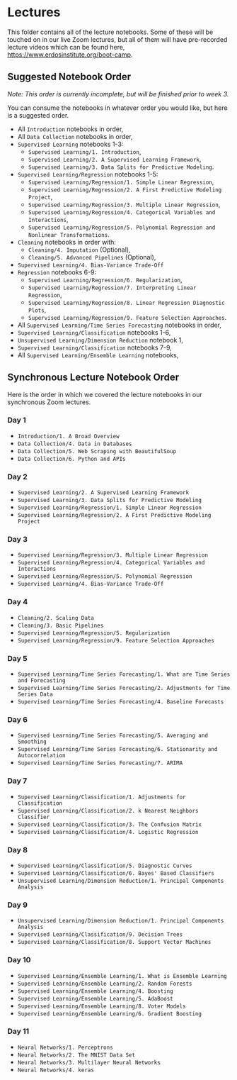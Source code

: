# Lectures

This folder contains all of the lecture notebooks. Some of these will be touched on in our live Zoom lectures, but all of them will have pre-recorded lecture videos which can be found here, <a href="https://www.erdosinstitute.org/boot-camp">https://www.erdosinstitute.org/boot-camp</a>.

## Suggested Notebook Order

<i>Note: This order is currently incomplete, but will be finished prior to week 3.</i>

You can consume the notebooks in whatever order you would like, but here is a suggested order. 

- All `Introduction` notebooks in order,
- All `Data Collection` notebooks in order,
- `Supervised Learning` notebooks 1-3:
    - `Supervised Learning/1. Introduction`,
    - `Supervised Learning/2. A Supervised Learning Framework`,
    - `Supervised Learning/3. Data Splits for Predictive Modeling`.
- `Supervised Learning/Regression` notebooks 1-5:
    - `Supervised Learning/Regression/1. Simple Linear Regression`,
    - `Supervised Learning/Regression/2. A First Predictive Modeling Project`,
    - `Supervised Learning/Regression/3. Multiple Linear Regression`,
    - `Supervised Learning/Regression/4. Categorical Variables and Interactions`,
    - `Supervised Learning/Regression/5. Polynomial Regression and Nonlinear Transformations`.
- `Cleaning` notebooks in order with:
    - `Cleaning/4. Imputation` (Optional),
    - `Cleaning/5. Advanced Pipelines` (Optional),
- `Supervised Learning/4. Bias-Variance Trade-Off`
- `Regression` notebooks 6-9:
    - `Supervised Learning/Regression/6. Regularization`,
    - `Supervised Learning/Regression/7. Interpreting Linear Regression`,
    - `Supervised Learning/Regression/8. Linear Regression Diagnostic Plots`,
    - `Supervised Learning/Regression/9. Feature Selection Approaches`.
- All `Supervised Learning/Time Series Forecasting` notebooks in order,
- `Supervised Learning/Classification` notebooks 1-6,
- `Unsupervised Learning/Dimension Reduction` notebook 1,
- `Supervised Learning/Classification` notebooks 7-9,
- All `Supervised Learning/Ensemble Learning` notebooks,


## Synchronous Lecture Notebook Order

Here is the order in which we covered the lecture notebooks in our synchronous Zoom lectures.

### Day 1

- `Introduction/1. A Broad Overview`
- `Data Collection/4. Data in Databases`
- `Data Collection/5. Web Scraping with BeautifulSoup`
- `Data Collection/6. Python and APIs`

### Day 2

- `Supervised Learning/2. A Supervised Learning Framework`
- `Supervised Learning/3. Data Splits for Predictive Modeling`
- `Supervised Learning/Regression/1. Simple Linear Regression`
- `Supervised Learning/Regression/2. A First Predictive Modeling Project`

### Day 3

- `Supervised Learning/Regression/3. Multiple Linear Regression`
- `Supervised Learning/Regression/4. Categorical Variables and Interactions`
- `Supervised Learning/Regression/5. Polynomial Regression`
- `Supervised Learning/4. Bias-Variance Trade-Off`

### Day 4

- `Cleaning/2. Scaling Data`
- `Cleaning/3. Basic Pipelines`
- `Supervised Learning/Regression/5. Regularization`
- `Supervised Learning/Regression/9. Feature Selection Approaches`

### Day 5

- `Supervised Learning/Time Series Forecasting/1. What are Time Series and Forecasting`
- `Supervised Learning/Time Series Forecasting/2. Adjustments for Time Series Data`
- `Supervised Learning/Time Series Forecasting/4. Baseline Forecasts`

### Day 6

- `Supervised Learning/Time Series Forecasting/5. Averaging and Smoothing`
- `Supervised Learning/Time Series Forecasting/6. Stationarity and Autocorrelation`
- `Supervised Learning/Time Series Forecasting/7. ARIMA`

### Day 7

- `Supervised Learning/Classification/1. Adjustments for Classification`
- `Supervised Learning/Classification/2. k Nearest Neighbors Classifier`
- `Supervised Learning/Classification/3. The Confusion Matrix`
- `Supervised Learning/Classification/4. Logistic Regression`

### Day 8

- `Supervised Learning/Classification/5. Diagnostic Curves`
- `Supervised Learning/Classification/6. Bayes' Based Classifiers`
- `Unsupervised Learning/Dimension Reduction/1. Principal Components Analysis`

### Day 9

- `Unsupervised Learning/Dimension Reduction/1. Principal Components Analysis`
- `Supervised Learning/Classification/9. Decision Trees`
- `Supervised Learning/Classification/8. Support Vector Machines`

### Day 10

- `Supervised Learning/Ensemble Learning/1. What is Ensemble Learning`
- `Supervised Learning/Ensemble Learning/2. Random Forests`
- `Supervised Learning/Ensemble Learning/4. Boosting`
- `Supervised Learning/Ensemble Learning/5. AdaBoost`
- `Supervised Learning/Ensemble Learning/8. Voter Models`
- `Supervised Learning/Ensemble Learning/6. Gradient Boosting`

### Day 11

- `Neural Networks/1. Perceptrons`
- `Neural Networks/2. The MNIST Data Set`
- `Neural Networks/3. Multilayer Neural Networks`
- `Neural Networks/4. keras`


